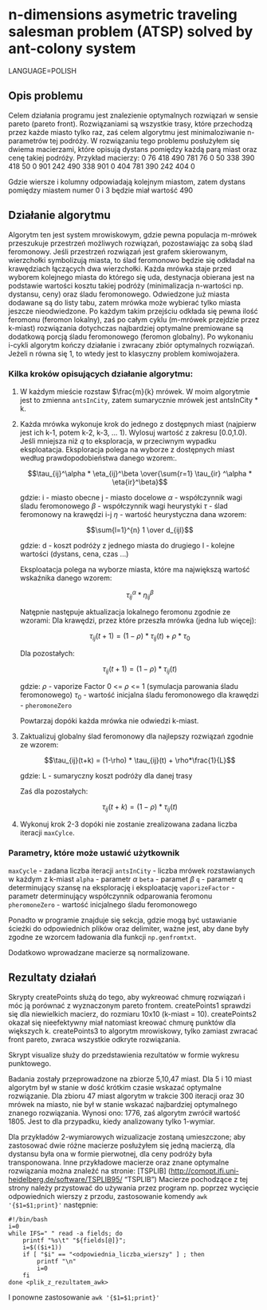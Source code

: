 # n-dimensions asymetric traveling salesman problem (ATSP) solved by ant-colony system

LANGUAGE=POLISH

## Opis problemu

Celem działania programu jest znalezienie optymalnych rozwiązań w sensie pareto (pareto front). Rozwiązaniami są wszystkie trasy, które przechodzą przez każde miasto tylko raz, zaś celem algorytmu jest minimaloziwanie n-parametrów tej podróży. W rozwiązaniu tego problemu posłużyłem się dwiema macierzami, które opisują dystans pomiędzy każdą parą miast oraz cenę takiej podróży.
Przykład macierzy:
0	    76	418	490	781
76	0	    50	338	390
418	50	0	    901	242
490	338	901	0	    404
781	390	242	404	0

Gdzie wiersze i kolumny odpowiadają kolejnym miastom, zatem dystans pomiędzy miastem numer 0 i 3 będzie miał wartość 490

## Działanie algorytmu
Algorytm ten jest system mrowiskowym, gdzie pewna populacja m-mrówek przeszukuje przestrzeń możliwych rozwiązań, pozostawiając za sobą ślad feromonowy. Jeśli przestrzeń rozwiązań jest grafem skierowanym, wierzchołki symbolizują miasta, to ślad feromonowo będzie się odkładał na krawędziach łączących dwa wierzchołki. Każda mrówka staje przed wyborem kolejnego miasta do którego się uda, destynacja obierana jest na podstawie wartości kosztu takiej podróży (minimalizacja n-wartości np. dystansu, ceny) oraz śladu feromonowego. Odwiedzone już miasta dodawane są do listy tabu, zatem mrówka może wybierać tylko miasta jeszcze nieodwiedzone. Po każdym takim przejściu odkłada się pewna ilość feromonu (feromon lokalny), zaś po całym cyklu (m-mrówek przejdzie przez k-miast) rozwiązania dotychczas najbardziej optymalne premiowane są dodatkową porcją śladu feromonowego (feromon globalny). Po wykonaniu i-cykli algorytm kończy działanie i zwracany zbiór optymalnych rozwiązań. Jeżeli n równa się 1, to wtedy jest to klasyczny problem komiwojażera.

### Kilka kroków opisujących działanie algorytmu:

1. W każdym mieście rozstaw $\frac{m}{k} mrówek. W moim algorytmie jest to zmienna `antsInCity`, zatem sumarycznie mrówek jest antsInCity * k.

2. Każda mrówka wykonuje krok do jednego z dostępnych miast (najpierw jest ich k-1, potem k-2, k-3, ... 1).
    Wylosuj wartość z zakresu [0.0,1.0). Jeśli mniejsza niż *q* to eksploracja, w przeciwnym wypadku eksploatacja.
    Eksploracja polega na wyborze z dostępnych miast według prawdopodobieństwa danego wzorem:.
    ```math
    \tau_{ij}^\alpha * \eta_{ij}^\beta \over{\sum{r=1} \tau_{ir} ^\alpha * \eta{ir}^\beta}
    ```
    gdzie:
    i - miasto obecne
    j - miasto docelowe
    $\alpha$ - współczynnik wagi śladu feromonowego
    $\beta$ - współczynnik wagi heurystyki
    $\tau$ - ślad feromonowy na krawędzi i-j
    $\eta$ - wartość heurystyczna dana wzorem:
    ```math
    \sum{l=1}^{n} 1 \over d_{ijl}
    ```
    gdzie:
    d - koszt podróży z jednego miasta do drugiego
    l - kolejne wartości (dystans, cena, czas ...)

    Eksploatacja polega na wyborze miasta, które ma największą wartość wskaźnika danego wzorem:
    ```math
    \tau_{ij}^\alpha * \eta_{ij}^\beta
    ```

    Natępnie następuje aktualizacja lokalnego feromonu zgodnie ze wzorami:
    Dla krawędzi, przez które przeszła mrówka (jedna lub więcej):
    ```math
    \tau_{ij}(t+1) = (1-\rho) * \tau_{ij}(t) + \rho*\tau_0
    ```
    Dla pozostałych:
    ```math
    \tau_{ij}(t+1) = (1-\rho) * \tau_{ij}(t)
    ```

    gdzie:
    $\rho$ - vaporize Factor 0 <= $\rho$ <= 1 (symulacja parowania śladu feromonowego)
    $\tau_0$ - wartość inicjalna śladu feromonowego dla krawędzi - `pheromoneZero`

    Powtarzaj dopóki każda mrówka nie odwiedzi k-miast.

3. Zaktualizuj globalny ślad feromonowy dla najlepszy rozwiązań zgodnie ze wzorem:
    ```math
    \tau_{ij}(t+k) =  (1-\rho) * \tau_{ij}(t) + \rho*\frac{1}{L}
    ```
    gdzie:
    L - sumaryczny koszt podróży dla danej trasy

    Zaś dla pozostałych:
    ```math
    \tau_{ij}(t+k) =  (1-\rho) * \tau_{ij}(t)
    ```

4. Wykonuj krok 2-3 dopóki nie zostanie zrealizowana zadana liczba iteracji `maxCylce`.

### Parametry, które może ustawić użytkownik
`maxCycle` - zadana liczba iteracji
`antsInCity` - liczba mrówek rozstawianych w każdym z k-miast
`alpha` - parametr $\alpha$
`beta` - paramet $\beta$
`q` - parametr q determinujący szansę na eksplorację i eksploatację
`vaporizeFactor` - parametr determinujący współczynnik odparowania feromonu
`pheromoneZero` - wartość inicjalnego śladu feromonowego

Ponadto w programie znajduje się sekcja, gdzie mogą być ustawianie ścieżki do odpowiednich plików oraz delimiter, ważne jest, aby dane były zgodne ze wzorcem ładowania dla funkcji `np.genfromtxt`.

Dodatkowo wprowadzane macierze są normalizowane.

## Rezultaty działań
Skrypty createPoints służą do tego, aby wykreować chmurę rozwiązań i móc ją porównać z wyznaczonym pareto frontem.
createPoints1 sprawdzi się dla niewielkich macierz, do rozmiaru 10x10 (k-miast = 10).
createPoints2 okazał się nieefektywny miał natomiast kreować chmurę punktów dla większych k.
createPoints3 to algorytm mrowiskowy, tylko zamiast zwracać front pareto, zwraca wszystkie odkryte rozwiązania.

Skrypt visualize służy do przedstawienia rezultatów w formie wykresu punktowego.

Badania zostały przeprowadzone na zbiorze 5,10,47 miast.
Dla 5 i 10 miast algorytm był w stanie w dość krótkim czasie wskazać optymalne rozwiązanie.
Dla zbioru 47 miast algorytm w trakcie 300 iteracji oraz 30 mrówek na miasto, nie był w stanie wskazać najbardziej optymalnego znanego rozwiązania. Wynosi ono: 1776, zaś algorytm zwrócił wartość 1805.
Jest to dla przypadku, kiedy analizowany tylko 1-wymiar.

Dla przykładów 2-wymiarowych wizualizacje zostaną umieszczone; aby zastosować dwie różne macierze posłużyłem się jedną macierzą, dla dystansu była ona w formie pierwotnej, dla ceny podróży była transponowana.
Inne przykładowe macierze oraz znane optymalne rozwiązania można znaleźć na stronie: [TSPLIB] (http://comopt.ifi.uni-heidelberg.de/software/TSPLIB95/ “TSPLIB”)
Macierze pochodzące z tej strony należy przystować do używania przez program np. poprzez wycięcie odpowiednich wierszy z przodu, zastosowanie komendy
`awk '{$1=$1;print}'` następnie:
```
#!/bin/bash
i=0
while IFS=" " read -a fields; do
    printf "%s\t" "${fields[@]}";
    i=$(($i+1))
    if [ "$i" == "<odpowiednia_liczba_wierszy" ] ; then
	    printf "\n"
	    i=0
    fi
done <plik_z_rezultatem_awk>
```
I ponowne zastosowanie `awk '{$1=$1;print}'`
